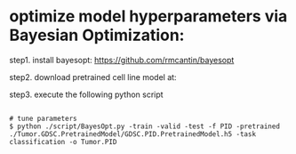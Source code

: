 # optimize model hyperparameters via Bayesian Optimization: 

step1. install bayesopt: https://github.com/rmcantin/bayesopt

step2. download pretrained cell line model at:

step3. execute the following python script

```{python}

# tune parameters
$ python ./script/BayesOpt.py -train -valid -test -f PID -pretrained ./Tumor.GDSC.PretrainedModel/GDSC.PID.PretrainedModel.h5 -task classification -o Tumor.PID  
```
